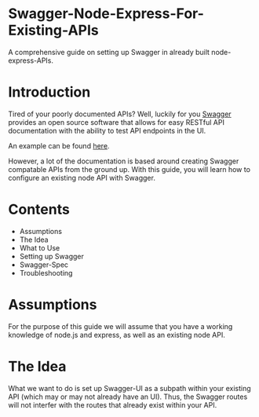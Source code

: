 # Swagger-Node-Express-For-Existing-APIs
A comprehensive guide on setting up Swagger in already built node-express-APIs.

# Introduction

Tired of your poorly documented APIs? Well, luckily for you [Swagger](http://swagger.io/) provides an open source software that allows for easy RESTful API documentation with the ability to test API endpoints in the UI. 

An example can be found [here](http://petstore.swagger.io/).

However, a lot of the documentation is based around creating Swagger compatable APIs from the ground up. 
With this guide, you will learn how to configure an existing node API with Swagger.

# Contents

* Assumptions
* The Idea
* What to Use
* Setting up Swagger
* Swagger-Spec
* Troubleshooting

# Assumptions

For the purpose of this guide we will assume that you have a working knowledge of node.js and express, as
well as an existing node API. 

# The Idea

What we want to do is set up Swagger-UI as a subpath within your existing API (which may or may not already have 
an UI). Thus, the Swagger routes will not interfer with the routes that already exist within your API. 

